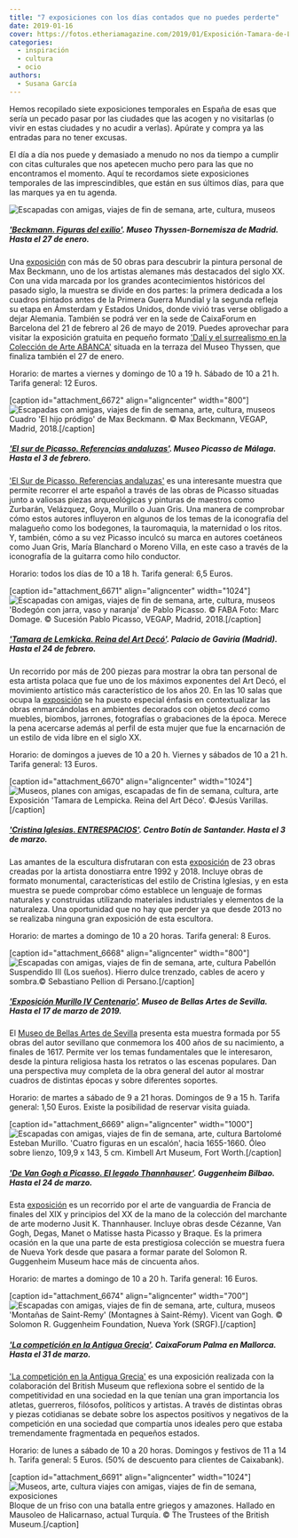 ```yaml
---
title: "7 exposiciones con los días contados que no puedes perderte"
date: 2019-01-16
cover: https://fotos.etheriamagazine.com/2019/01/Exposición-Tamara-de-Lempicka.jpg
categories: 
  - inspiración
  - cultura
  - ocio
authors: 
  - Susana García
---
```


Hemos recopilado siete exposiciones temporales en España de esas que sería un pecado pasar por las ciudades que las acogen y no visitarlas (o vivir en estas ciudades y no acudir a verlas). Apúrate y compra ya las entradas para no tener excusas.

El día a día nos puede y demasiado a menudo no nos da tiempo a cumplir con citas culturales que nos apetecen mucho pero para las que no encontramos el momento. Aquí te recordamos siete exposiciones temporales de las imprescindibles, que están en sus últimos días, para que las marques ya en tu agenda.

![Escapadas con amigas, viajes de fin de semana, arte, cultura, museos](https://fotos.etheriamagazine.com/2019/01/Museos.jpg "Exposición.")

##### ['Beckmann. Figuras del exilio'](https://www.museothyssen.org/exposiciones/beckmann-figuras-exilio). Museo Thyssen-Bornemisza de Madrid. Hasta el 27 de enero.

Una [exposición](https://www.museothyssen.org/exposiciones/beckmann-figuras-exilio) con más de 50 obras para descubrir la pintura personal de Max Beckmann, uno de los artistas alemanes más destacados del siglo XX. Con una vida marcada por los grandes acontecimientos históricos del pasado siglo, la muestra se divide en dos partes: la primera dedicada a los cuadros pintados antes de la Primera Guerra Mundial y la segunda refleja su etapa en Ámsterdam y Estados Unidos, donde vivió tras verse obligado a dejar Alemania. También se podrá ver en la sede de CaixaForum en Barcelona del 21 de febrero al 26 de mayo de 2019. Puedes aprovechar para visitar la exposición gratuita en pequeño formato ['Dalí y el surrealismo en la Colección de Arte ABANCA'](https://www.museothyssen.org/exposiciones/dali-surrealismo-coleccion-arte-abanca) situada en la terraza del Museo Thyssen, que finaliza también el 27 de enero.

Horario: de martes a viernes y domingo de 10 a 19 h. Sábado de 10 a 21 h. Tarifa general: 12 Euros.

\[caption id="attachment\_6672" align="aligncenter" width="800"\]![Escapadas con amigas, viajes de fin de semana, arte, cultura, museos](https://fotos.etheriamagazine.com/2019/01/Museo-Thyssen-Beckman.jpg "Cuadro 'El hijo pródigo' de Max Beckmann.") Cuadro 'El hijo pródigo' de Max Beckmann. © Max Beckmann, VEGAP, Madrid, 2018.\[/caption\]

##### ['El sur de Picasso. Referencias andaluzas'](https://www.museopicassomalaga.org/exposiciones-temporales/el-sur-de-picasso-referencias-andaluzas). Museo Picasso de Málaga. Hasta el 3 de febrero.

['El Sur de Picasso. Referencias andaluzas'](https://www.museopicassomalaga.org/exposiciones-temporales/el-sur-de-picasso-referencias-andaluzas) es una interesante muestra que permite recorrer el arte español a través de las obras de Picasso situadas junto a valiosas piezas arqueológicas y pinturas de maestros como Zurbarán, Velázquez, Goya, Murillo o Juan Gris. Una manera de comprobar cómo estos autores influyeron en algunos de los temas de la iconografía del malagueño como los bodegones, la tauromaquia, la maternidad o los ritos. Y, también, cómo a su vez Picasso inculcó su marca en autores coetáneos como Juan Gris, María Blanchard o Moreno Villa, en este caso a través de la iconografía de la guitarra como hilo conductor.

Horario: todos los días de 10 a 18 h. Tarifa general: 6,5 Euros.

\[caption id="attachment\_6671" align="aligncenter" width="1024"\]![Escapadas con amigas, viajes de fin de semana, arte, cultura, museos](https://fotos.etheriamagazine.com/2019/01/Museo-Picasso-Malaga.jpg "'Bodegón con jarra, vaso y naranja' de Pablo Picasso. © FABA Foto: Marc Domage. © Sucesión Pablo Picasso, VEGAP, Madrid, 2018.") 'Bodegón con jarra, vaso y naranja' de Pablo Picasso. © FABA Foto: Marc Domage. © Sucesión Pablo Picasso, VEGAP, Madrid, 2018.\[/caption\]

##### ['Tamara de Lemkicka. Reina del Art Decó'](http://www.tamaradelempicka.es). Palacio de Gaviria (Madrid). Hasta el 24 de febrero.

Un recorrido por más de 200 piezas para mostrar la obra tan personal de esta artista polaca que fue uno de los máximos exponentes del Art Decó, el movimiento artístico más característico de los años 20. En las 10 salas que ocupa la [exposición](http://www.tamaradelempicka.es) se ha puesto especial énfasis en contextualizar las obras enmarcándolas en ambientes decorados con objetos _decó_ como muebles, biombos, jarrones, fotografías o grabaciones de la época. Merece la pena acercarse además al perfil de esta mujer que fue la encarnación de un estilo de vida libre en el siglo XX.

Horario: de domingos a jueves de 10 a 20 h. Viernes y sábados de 10 a 21 h. Tarifa general: 13 Euros.

\[caption id="attachment\_6670" align="aligncenter" width="1024"\]![Museos, planes con amigas, escapadas de fin de semana, cultura, arte](https://fotos.etheriamagazine.com/2019/01/Exposición-Tamara-de-Lempicka.jpg "Exposición Tamara de Lempicka. Reina del Art Déco.") Exposición 'Tamara de Lempicka. Reina del Art Déco'. ©Jesús Varillas.\[/caption\]

##### ['Cristina Iglesias. ENTRESPACIOS'](https://www.centrobotin.org/exposicion/cristina-iglesias-espacios/). Centro Botín de Santander. Hasta el 3 de marzo.

Las amantes de la escultura disfrutaran con esta [exposición](https://www.centrobotin.org/exposicion/cristina-iglesias-espacios/) de 23 obras creadas por la artista donostiarra entre 1992 y 2018. Incluye obras de formato monumental, características del estilo de Cristina Iglesias, y en esta muestra se puede comprobar cómo establece un lenguaje de formas naturales y construidas utilizando materiales industriales y elementos de la naturaleza. Una oportunidad que no hay que perder ya que desde 2013 no se realizaba ninguna gran exposición de esta escultora.

Horario: de martes a domingo de 10 a 20 horas. Tarifa general: 8 Euros.

\[caption id="attachment\_6668" align="aligncenter" width="800"\]![Escapadas con amigas, viajes de fin de semana, arte, cultura](https://fotos.etheriamagazine.com/2019/01/Cristina-Iglesias-Espacio-Botin.jpg "Pabellón Suspendido III (Los sueños). Hierro dulce trenzado, cables de acero y sombra.© Sebastiano Pellion di Persano.") Pabellón Suspendido III (Los sueños). Hierro dulce trenzado, cables de acero y sombra.© Sebastiano Pellion di Persano.\[/caption\]

##### ['Exposición Murillo IV Centenario'](http://www.museosdeandalucia.es/web/museodebellasartesdesevilla/actualidad/-/asset_publisher/PRW5QMnQDhn2/content/exposicion-murillo-iv-centenar-1?inheritRedirect=true). Museo de Bellas Artes de Sevilla. Hasta el 17 de marzo de 2019.

El [Museo de Bellas Artes de Sevilla](http://www.museosdeandalucia.es/web/museodebellasartesdesevilla/actualidad/-/asset_publisher/PRW5QMnQDhn2/content/exposicion-murillo-iv-centenar-1?inheritRedirect=true) presenta esta muestra formada por 55 obras del autor sevillano que conmemora los 400 años de su nacimiento, a finales de 1617. Permite ver los temas fundamentales que le interesaron, desde la pintura religiosa hasta los retratos o las escenas populares. Dan una perspectiva muy completa de la obra general del autor al mostrar cuadros de distintas épocas y sobre diferentes soportes.

Horario: de martes a sábado de 9 a 21 horas. Domingos de 9 a 15 h. Tarifa general: 1,50 Euros. Existe la posibilidad de reservar visita guiada.

\[caption id="attachment\_6669" align="aligncenter" width="1000"\]![Escapadas con amigas, viajes de fin de semana, arte, cultura](https://fotos.etheriamagazine.com/2019/01/Exposicion-Murillo-Bellas-Artes-Sevilla.jpg "Bartolomé Esteban Murillo. 'Cuatro figuras en un escalón', hacia 1655-1660. Óleo sobre lienzo, 109,9 x 143, 5 cm. Kimbell Art Museum, Fort Worth.") Bartolomé Esteban Murillo. 'Cuatro figuras en un escalón', hacia 1655-1660. Óleo sobre lienzo, 109,9 x 143, 5 cm. Kimbell Art Museum, Fort Worth.\[/caption\]

##### ['De Van Gogh a Picasso. El legado Thannhauser'](https://legadothannhauser.guggenheim-bilbao.eus). Guggenheim Bilbao. Hasta el 24 de marzo.

Esta [exposición](https://legadothannhauser.guggenheim-bilbao.eus) es un recorrido por el arte de vanguardia de Francia de finales del XIX y principios del XX de la mano de la colección del marchante de arte moderno Jusit K. Thannhauser. Incluye obras desde Cézanne, Van Gogh, Degas, Manet o Matisse hasta Picasso y Braque. Es la primera ocasión en la que una parte de esta prestigiosa colección se muestra fuera de Nueva York desde que pasara a formar parate del Solomon R. Guggenheim Museum hace más de cincuenta años.

Horario: de martes a domingo de 10 a 20 h. Tarifa general: 16 Euros.

\[caption id="attachment\_6674" align="aligncenter" width="700"\]![Escapadas con amigas, viajes de fin de semana, arte, cultura, museos](https://fotos.etheriamagazine.com/2019/01/Van-Gogh-Guggenheim.jpg "'Montañas de Saint-Remy' (Montagnes à Saint-Rémy). Vicent van Gogh. © Solomon R. Guggenheim Foundation, Nueva York (SRGF).") 'Montañas de Saint-Remy' (Montagnes à Saint-Rémy). Vicent van Gogh. © Solomon R. Guggenheim Foundation, Nueva York (SRGF).\[/caption\]

##### ['La competición en la Antigua Grecia'](https://caixaforum.es/palma/fichaexposicion?entryId=573722). CaixaForum Palma en Mallorca. Hasta el 31 de marzo.

['La competición en la Antigua Grecia'](https://caixaforum.es/palma/fichaexposicion?entryId=573722) es una exposición realizada con la colaboración del British Museum que reflexiona sobre el sentido de la competitividad en una sociedad en la que tenían una gran importancia los atletas, guerreros, filósofos, políticos y artistas. A través de distintas obras y piezas cotidianas se debate sobre los aspectos positivos y negativos de la competición en una sociedad que compartía unos ideales pero que estaba tremendamente fragmentada en pequeños estados.

Horario: de lunes a sábado de 10 a 20 horas. Domingos y festivos de 11 a 14 h. Tarifa general: 5 Euros. (50% de descuento para clientes de Caixabank).

\[caption id="attachment\_6691" align="aligncenter" width="1024"\]![Museos, arte, cultura viajes con amigas, viajes de fin de semana, exposiciones](https://fotos.etheriamagazine.com/2019/01/Caixaforum-Grecia.jpg "Bloque de un friso con una batalla entre griegos y amazones.") Bloque de un friso con una batalla entre griegos y amazones. Hallado en Mausoleo de Halicarnaso, actual Turquía. © The Trustees of the British Museum.\[/caption\]
